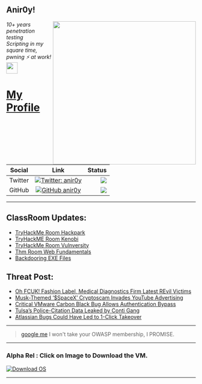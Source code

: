 <h2>Anir0y!</h2>
<img align='right' src="https://github-readme-stats.vercel.app/api?username=anir0y&show_icons=true&theme=dark" width="380">
<p><em>10+ years penetration testing<br>
  Scripting in my square time, pwning ⚡ at work!<img src="https://media.giphy.com/media/WUlplcMpOCEmTGBtBW/giphy.gif" width="30"> 
</em></p>



# [My Profile](https://anir0y.in/refer=githubreadme)

| Social   |      Link      | Status|
|----------|:-------------:|--:|
| Twitter |  [![Twitter: anir0y](https://img.shields.io/twitter/follow/anir0y?label=Follow%20me&style=plastic)](https://twitter.com/anir0y)| ![](https://img.shields.io/badge/Status-Online-blue)|
| GitHub |    [![GitHub anir0y](https://img.shields.io/github/followers/anir0y?label=Fork%20me&style=plastic)](https://github.com/anir0y)   | ![](https://img.shields.io/badge/Status-Online-blue)|


---

## ClassRoom Updates:

<!-- CLASS:START -->
- [TryHackMe Room Hackpark](https://classroom.anir0y.in/post/thm-room-hackpark/)
- [TryHackME Room Kenobi](https://classroom.anir0y.in/post/thm-room-kenobi/)
- [TryHackMe Room Vulnversity](https://classroom.anir0y.in/post/thm-room-vulnversity/)
- [Thm Room Web Fundamentals](https://classroom.anir0y.in/post/thm-room-webfundamentals/)
- [Backdooring EXE Files](https://classroom.anir0y.in/post/cs-hijackputty-msfvenom/)
<!-- CLASS:END -->

## Threat Post:

<!-- THREAT:START -->
- [Oh FCUK! Fashion Label, Medical Diagnostics Firm Latest REvil Victims](https://threatpost.com/fcuk-fashion-medical-diagnostics-revil/167245/)
- [Musk-Themed ‘$SpaceX’ Cryptoscam Invades YouTube Advertising](https://threatpost.com/musk-spacex-cryptoscam-youtube-advertising/167219/)
- [Critical VMware Carbon Black Bug Allows Authentication Bypass](https://threatpost.com/vmware-carbon-black-authentication-bypass/167226/)
- [Tulsa’s Police-Citation Data Leaked by Conti Gang](https://threatpost.com/tulsa-police-data-leaked-conti-ransomware/167220/)
- [Atlassian Bugs Could Have Led to 1-Click Takeover](https://threatpost.com/atlassian-bugs-could-have-led-to-1-click-takeover/167203/)
<!-- THREAT:END -->
---


> [google me](https://google.com/search?q=@anir0y) I won't take your OWASP membership, I PROMISE. 

---
### Alpha Rel : Click on Image to Download the VM.
[![Download OS](https://i.imgur.com/4RUjCIA.png)](https://sourceforge.net/projects/classroom-os/files/latest/download)

---

